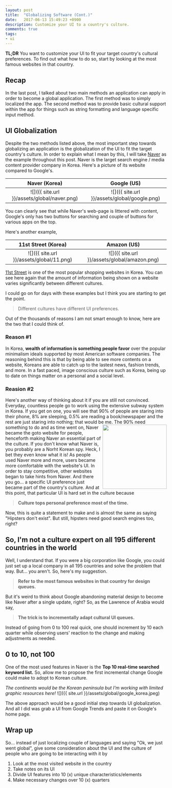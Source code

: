 ```yaml
---
layout: post
title:  "Globalizing Software (Cont.)"
date:   2017-06-13 15:49:23 +0900
description: Customize your UI to a country's culture.
comments: true
tags: 
- ui
---
```


**TL;DR** You want to customize your UI to fit your target country's cultural preferences. To find out what how to do so, start by looking at the most famous websites in that country.

## Recap
In the last post, I talked about two main methods an application can apply in order to become a global application. The first method was to simply localized the app. The second method was to provide basic cultural support within the app for things such as string formatting and language specific input method.

## UI Globalization
Despite the two methods listed above, the most important step towards globalizing an application is the globalization of the UI to fit the target country's culture. In order to explain what I mean by this, I will take [Naver](https://www.naver.com) as the example throughout this post. Naver is the larget search engine / media content provider company in Korea. Here's a picture of its website compared to Google's.

Naver (Korea)                        |  Google (US)
:-----------------------------------:|:--------------------------------------:
![]({{ site.url }}/assets/global/naver.png) | ![]({{ site.url }}/assets/global/google.png)

You can clearly see that while Naver's web-page is littered with content, Google's only has two buttons for searching and couple of buttons for various apps on the top.

Here's another example,

11st Street (Korea)            |  Amazon (US)
:-----------------------------------:|:--------------------------------------:
![]({{ site.url }}/assets/global/11.png)    | ![]({{ site.url }}/assets/global/amazon.png)

[11st Street](http://www.11st.co.kr/html/main.html) is one of the most popular shopping websites in Korea. You can see here again that the amount of information being shown on a website varies significantly between different cultures.

I could go on for days with these examples but I think you are starting to get the point. 

> Different cultures have different UI preferences.

Out of the thousands of reasons I am not smart enough to know, here are the two that I could think of.

### Reason #1
In Korea, **wealth of information is something people favor** over the popular minimalism ideals supported by most American software companies. The reasoning behind this is that by being able to see more contents on a website, Koreans are able to catch up to the lastest news, fashion trends, and more. In a fast paced, image conscious culture such as Korea, being up to date on things matter on a personal and a social level. 

### Reasion #2
Here's another way of thinking about it if you are still not convinced.
Everyday, countless people go to work using the extensive subway system in Korea. If you get on one, you will see that 90% of people are staring into their phone, 8% are sleeping, 0.5% are reading a book/newspaper and the rest are just staring into nothing; that would be me.  <img align="right" height="200" src="http://www.englishspectrum.com/wp-content/uploads/2016/11/3.jpg"> The 90% need something to do and as time went on, Naver became the goto website for people, henceforth making Naver an essential part of the culture. If you don't know what Naver is, you probably are a Norht Korean spy. Heck, I bet they even know what it is! As people used Naver more and more, users became more comfortable with the website's UI. In order to stay competitive, other websites began to take hints from Naver. And there you go... a specific UI preference just became part of the country's culture. And at this point, that particular UI is hard set in the culture because 

> **Culture tops personal preference most of the time.** 

Now, this is quite a statement to make and is almost the same as saying "Hipsters don't exist". But still, hipsters need good search engines too, right?

## So, I'm not a culture expert on all 195 different countries in the world

Well, I understand that. If you were a big corporation like Google, you could just set up a local company in all 195 countries and solve the problem that way. But... you aren't. So, here's my suggestion. 

> **Refer to the most famous websites in that country for design queues.**

But it's weird to think about Google abandoning material design to become like Naver after a single update, right? So, as the Lawrence of Arabia would say,

> **The trick is to incrementally adapt cultural UI queues.**

Instead of going from 0 to 100 real quick, one should increment by 10 each quarter while observing users' reaction to the change and making adjustments as needed.

## 0 to 10, not 100
One of the most used features in Naver is the **Top 10 real-time searched keyword list.** So, allow me to propose the first incremental change Google could make to adopt to Korean culture. 

*The continents would be the Korean peninsula but I'm working with limited graphic resources here!*
![]({{ site.url }}/assets/global/google_korea.jpeg)

The above approach would be a good initial step towards UI globalization. And all I did was grab a UI from Google Trends and paste it on Google's home page.

## Wrap up
So... instead of just localizing couple of languages and saying "Ok, we just went global", give some consideration about the UI and the culture of people who are going to be interacting with it by

1. Look at the most visited website in the country
2. Take notes on its UI
3. Divide UI features into 10 (x) unique characteristics/elements
4. Make necessary changes over 10 (x) quarters
